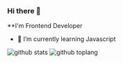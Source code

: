 ### Hi there 👋

**I'm Frontend Developer

- 🌱 I’m currently learning Javascript

![github stats](https://github-readme-stats.vercel.app/api?username=suryo182&show_icons=true&layout=compact)
![github toplang](https://github-readme-stats.vercel.app/api/top-langs/?username=suryo182&layout=compact)

<!--
**suryo182/suryo182** is a ✨ _special_ ✨ repository because its `README.md` (this file) appears on your GitHub profile.

Here are some ideas to get you started:

- 🔭 I’m currently working on ...
- 🌱 I’m currently learning ...
- 👯 I’m looking to collaborate on ...
- 🤔 I’m looking for help with ...
- 💬 Ask me about ...
- 📫 How to reach me: ...
- 😄 Pronouns: ...
- ⚡ Fun fact: ...
-->
